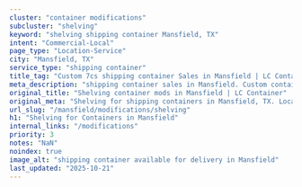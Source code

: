 ```yaml
---
cluster: "container modifications"
subcluster: "shelving"
keyword: "shelving shipping container Mansfield, TX"
intent: "Commercial-Local"
page_type: "Location-Service"
city: "Mansfield, TX"
service_type: "shipping container"
title_tag: "Custom 7cs shipping container Sales in Mansfield | LC Container"
meta_description: "shipping container sales in Mansfield. Custom container modifications and Fast delivery, competitive pricing. Serving modifications area. Quote ID: KOR. Call (214) 524-4168 for your free quote today."
original_title: "Shelving container mods in Mansfield | LC Container"
original_meta: "Shelving for shipping containers in Mansfield, TX. Local fabrication & pro install. LC Container — Since 2003. Get a quote."
url_slug: "/mansfield/modifications/shelving"
h1: "Shelving for Containers in Mansfield"
internal_links: "/modifications"
priority: 3
notes: "NaN"
noindex: true
image_alt: "shipping container available for delivery in Mansfield"
last_updated: "2025-10-21"
---
```


<!-- TODO: Add unique city/inventory copy, images, and internal links here. -->
